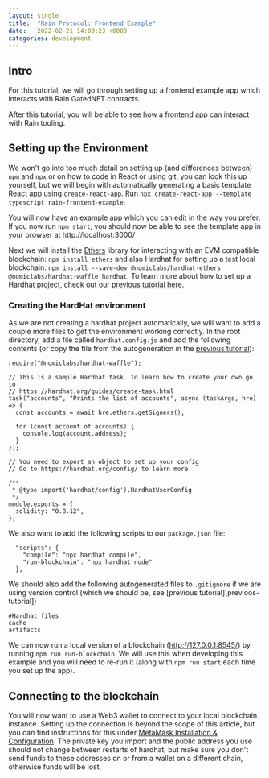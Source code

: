 ```yaml
---
layout: single
title:  "Rain Protocol: Frontend Example"
date:   2022-02-21 14:00:23 +0000
categories: development
---
```


## Intro

For this tutorial, we will go through setting up a frontend example app which interacts with Rain GatedNFT contracts.

After this tutorial, you will be able to see how a frontend app can interact with Rain tooling.

## Setting up the Environment

We won't go into too much detail on setting up (and differences between) `npm` and `npx` or on how to code in React or using git, you can look this up yourself, but we will begin with automatically generating a basic template React app using `create-react-app`. Run `npx create-react-app --template typescript rain-frontend-example`. 

You will now have an example app which you can edit in the way you prefer. If you now run `npm start`, you should now be able to see the template app in your browser at http://localhost:3000/

Next we will install the [Ethers][ethers] library for interacting with an EVM compatible blockchain: `npm install ethers` and also Hardhat for setting up a test local blockchain: `npm install --save-dev @nomiclabs/hardhat-ethers @nomiclabs/hardhat-waffle hardhat`. To learn more about how to set up a Hardhat project, check out our [previous tutorial here][previous-tutorial].

### Creating the HardHat environment

As we are not creating a hardhat project automatically, we will want to add a couple more files to get the environment working correctly. In the root directory, add a file called `hardhat.config.js` and add the following contents (or copy the file from the autogeneration in the [previous tutorial][previous-tutorial]):

```
require("@nomiclabs/hardhat-waffle");

// This is a sample Hardhat task. To learn how to create your own go to
// https://hardhat.org/guides/create-task.html
task("accounts", "Prints the list of accounts", async (taskArgs, hre) => {
  const accounts = await hre.ethers.getSigners();

  for (const account of accounts) {
    console.log(account.address);
  }
});

// You need to export an object to set up your config
// Go to https://hardhat.org/config/ to learn more

/**
 * @type import('hardhat/config').HardhatUserConfig
 */
module.exports = {
  solidity: "0.8.12",
};
```

We also want to add the following scripts to our `package.json` file:

```
  "scripts": {
    "compile": "npx hardhat compile",
    "run-blockchain": "npx hardhat node"
  },
```

We should also add the following autogenerated files to `.gitignore` if we are using version control (which we should be, see [previous tutorial][previoos-tutorial])

```
#Hardhat files
cache
artifacts
```

We can now run a local version of a blockchain (http://127.0.0.1:8545/) by running `npm run run-blockchain`. We will use this when developing this example and you will need to re-run it (along with `npm run start` each time you set up the app).

## Connecting to the blockchain

You will now want to use a Web3 wallet to connect to your local blockchain instance. Setting up the connection is beyond the scope of this article, but you can find instructions for this under [MetaMask Installation & Configuration][web3-connect]. The private key you import and the public address you use should not change between restarts of hardhat, but make sure you don't send funds to these addresses on or from a wallet on a different chain, otherwise funds will be lost. 


[//]: # (todo does hardhat work with regular ethers?)
[//]: # (todo what is the best way to get the abi in or are we using typechain)
[//]: # (todo does josh use own connect button or a library?)

[discord]: https://discord.gg/dzYS3JSwDP
[ethers]: https://docs.ethers.io/
[hardhat]: https://hardhat.org/getting-started/

[//]: # (todo link here)
[previous-tutorial]: https://blog.rainprotocol.xyz
[web3-connect]: https://www.web3.university/article/how-to-build-a-react-dapp-with-hardhat-and-metamask
